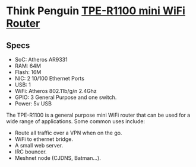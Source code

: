 # Think Penguin [TPE-R1100 mini WiFi Router](https://www.thinkpenguin.com/gnu-linux/free-software-wireless-n-mini-vpn-router-tpe-r1100)

## Specs

* SoC: Atheros AR9331
* RAM: 64M
* Flash: 16M
* NIC: 2 10/100 Ethernet Ports
* USB: 1
* WiFi: Atheros 802.11b/g/n 2.4Ghz
* GPIO: 3 General Purpose and one switch.
* Power: 5v USB

The TPE-R1100 is a general purpose mini WiFi router
that can be used for a wide range of applications. 
Some common uses include:

* Route all traffic over a VPN when on the go.
* WiFi to ethernet bridge.
* A small web server.
* IRC bouncer.
* Meshnet node (CJDNS, Batman...).



